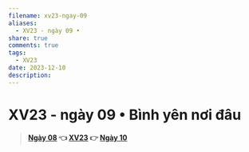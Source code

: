 ```yaml
---
filename: xv23-ngay-09
aliases:
  - XV23 - ngày 09 •
share: true
comments: true
tags:
  - XV23
date: 2023-12-10
description: 
---
```

# XV23 - ngày 09 • Bình yên nơi đâu  
  
  
  
  
> **[Ngày 08](./xv23-ngay-08.md) 👈 [XV23](./xuyen-viet-2023.md) 👉 [Ngày 10](./xv23-ngay-10.md)**
